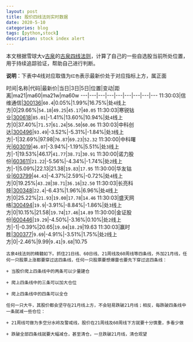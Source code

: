 ```yaml
---
layout: post
title: 股价四线法则实时数据
date: 2020-5-10
categories: blog
tags: [python,stock]
description: stock index alert
---
```



本文根据雪球大v[古泉](https://xueqiu.com/u/7148646888)的[古泉四线法则](https://xueqiu.com/7148646888/130498192)，计算了自己的一些自选股当前所处位置，用于持续追踪验证，帮助自己进行判断。

**说明**：下表中4线对应取值为`红色`表示最新价处于对应指标上方，属正面

时间|名称|代码|最新价|当日|3日|5日|位置|变动|距离|ma21|ma60|ma21w|ma60w
---|---|---|---|---|---|---|---|---
11:30:03|信维通信|[300136](https://xueqiu.com/S/SZ300136)|`60.4`|0.05%|1.99%|16.75%|处`4`线上方|0|29.66%|`54.18`|`49.25`|`45.17`|`40.05`
11:30:03|寒锐钴业|[300618](https://xueqiu.com/S/SZ300618)|`85.01`|-1.41%|13.60%|10.94%|处`4`线上方|0|37.40%|`71.57`|`61.24`|`56.50`|`60.06`
11:30:03|中科创达|[300496](https://xueqiu.com/S/SZ300496)|`93.49`|-3.52%|-5.31%|-1.84%|处`3`线上方|-1|32.69%|97.98|`76.87`|`69.23`|`52.32`
11:30:00|中科曙光|[603019](https://xueqiu.com/S/SH603019)|`46.07`|-3.94%|-1.19%|5.51%|处`3`线上方|-1|19.53%|46.17|`41.77`|`38.71`|`30.91`
11:30:00|诺力股份|[603611](https://xueqiu.com/S/SH603611)|`21.22`|-5.56%|-4.34%|-1.74%|处`2`线上方|-1|5.09%|22.13|21.38|`19.83`|`17.95`
11:30:00|华友钴业|[603799](https://xueqiu.com/S/SH603799)|`44.43`|-4.37%|2.59%|-0.72%|处`4`线上方|0|19.25%|`43.28`|`38.71`|`36.16`|`32.50`
11:30:03|长亮科技|[300348](https://xueqiu.com/S/SZ300348)|`22.4`|-6.43%|1.96%|6.96%|处`4`线上方|0|25.22%|`21.93`|`19.00`|`17.78`|`14.46`
11:30:03|盛天网络|[300494](https://xueqiu.com/S/SZ300494)|`19.9`|-3.91%|-8.84%|-1.86%|处`3`线上方|0|10.15%|21.58|`19.74`|`17.46`|`14.89`
11:30:00|金证股份|[600446](https://xueqiu.com/S/SH600446)|`19.29`|-4.50%|-3.16%|0.10%|处`2`线上方|-1|-0.39%|20.65|`19.04`|`18.29`|19.63
11:30:03|赢时胜|[300377](https://xueqiu.com/S/SZ300377)|`9.69`|-4.91%|-3.51%|1.75%|处`2`线上方|0|-2.46%|9.99|`9.41`|`9.68`|10.75

```
古泉4线法则的精髓如下。抓住21日线、60日线、21周线及60周线等四条线，外加21月线，任何一只股票上涨都要穿过这四条线，任何一只股票要想爆雷也要先下穿过这四条线：

+ 当股价爬上四条线中的两条可以少量建仓

+ 爬上四条线中的三条可以加大仓位

+ 爬上四条线中的四条可以全仓

任何一只大牛，其股价都会坚守在21月线上方，不会轻易跌破21月线；相反，每跌破四条线中一条就减一些仓位：

+ 21周线可做为多空分水岭及警戒线，股价在21周线及60周线下方就要十分慎重，多看少做

+ 跌破全部四条线就要大幅减仓，甚至清仓，一旦跌破21月线，清仓观望
```